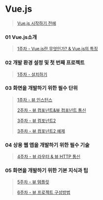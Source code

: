 # Vue.js

> [Vue.js 시작하기 전에](https://github.com/leehyemimi/vue.js)



### 01 Vue.js소개

> [1주차 - Vue.js란 무엇인가? & Vue.js의 특징](https://github.com/kimhyoyeong/vue.js/blob/master/01/01.md) 

### 02 개발 환경 설정 및 첫 번째 프로젝트

> [1주차 - 설치하기](https://github.com/kimhyoyeong/vue.js/blob/master/01/02..md)

### 03 화면을 개발하기 위한 필수 단위

> [1주차 - 뷰 인스턴스](https://github.com/kimhyoyeong/vue.js/blob/master/01/03..md)
>
> [2주차 - 뷰 컴포넌트&뷰 컴포넌트 통신](https://github.com/Cho-i/Vue/blob/master/2week/index.md)
>
> [3주차 - 뷰 컴포넌트2](https://github.com/songxue77/vue_study/blob/master/vue_component.md)
>
> [3주차 - 뷰 컴포넌트2 예제](https://jsfiddle.net/sognxue77/tfdyxbpa/18/)

### 04 상용 웹 앱을 개발하기 위한 필수 기술

> [4주차 - 뷰 라우터 & 뷰 HTTP 통신](https://github.com/songxue77/vue_study/blob/master/vue_router.md)

### 05 화면을 개발하기 위한 기본 지식과 팁

> [5주차 - 뷰 템플릿](https://github.com/LoadedDK/vuejs/tree/master/05)
>
> [6주차 - 뷰 프로젝트 구성방법](http://goo.gl/t5C4SC)